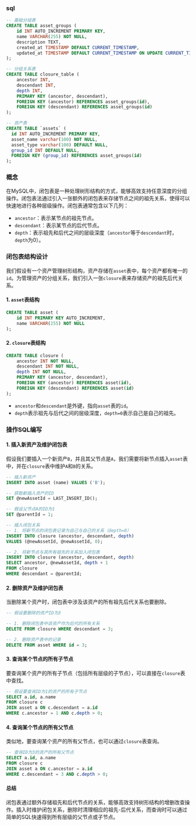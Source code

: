 ### sql

```sql
-- 基础分组表
CREATE TABLE asset_groups (
    id INT AUTO_INCREMENT PRIMARY KEY,
    name VARCHAR(255) NOT NULL,
    description TEXT,
    created_at TIMESTAMP DEFAULT CURRENT_TIMESTAMP,
    updated_at TIMESTAMP DEFAULT CURRENT_TIMESTAMP ON UPDATE CURRENT_TIMESTAMP
);

-- 分组关系表
CREATE TABLE closure_table (
    ancestor INT,
    descendant INT,
    depth INT,
    PRIMARY KEY (ancestor, descendant),
    FOREIGN KEY (ancestor) REFERENCES asset_groups(id),
    FOREIGN KEY (descendant) REFERENCES asset_groups(id)
);

-- 资产表
CREATE TABLE `assets` (
  id INT AUTO_INCREMENT PRIMARY KEY,
  asset_name varchar(100) NOT NULL,
  asset_type varchar(100) DEFAULT NULL,
  group_id INT DEFAULT NULL,
  FOREIGN KEY (group_id) REFERENCES asset_groups(id)
);

```

### 概念
在MySQL中，闭包表是一种处理树形结构的方式，能够高效支持任意深度的分组操作。闭包表法通过引入一张额外的闭包表来存储节点之间的祖先关系，使得可以快速地进行各种层级操作。闭包表通常包含以下几列：

- `ancestor`：表示某节点的祖先节点。
- `descendant`：表示某节点的后代节点。
- `depth`：表示祖先和后代之间的层级深度（`ancestor`等于`descendant`时，`depth`为0）。

### 闭包表结构设计

我们假设有一个资产管理树形结构，资产存储在`asset`表中，每个资产都有唯一的`id`。为管理资产的分组关系，我们引入一张`closure`表来存储资产的祖先后代关系。

#### 1. `asset`表结构
```sql
CREATE TABLE asset (
    id INT PRIMARY KEY AUTO_INCREMENT,
    name VARCHAR(255) NOT NULL
);
```

#### 2. `closure`表结构
```sql
CREATE TABLE closure (
    ancestor INT NOT NULL,
    descendant INT NOT NULL,
    depth INT NOT NULL,
    PRIMARY KEY (ancestor, descendant),
    FOREIGN KEY (ancestor) REFERENCES asset(id),
    FOREIGN KEY (descendant) REFERENCES asset(id)
);
```

- `ancestor`和`descendant`是外键，指向`asset`表的`id`。
- `depth`表示祖先与后代之间的层级深度，`depth=0`表示自己是自己的祖先。

### 操作SQL编写

#### 1. 插入新资产及维护闭包表

假设我们要插入一个新资产`B`，并且其父节点是`A`，我们需要将新节点插入`asset`表中，并在`closure`表中维护`A`和`B`的关系。

```sql
-- 插入新资产
INSERT INTO asset (name) VALUES ('B');

-- 获取新插入资产的ID
SET @newAssetId = LAST_INSERT_ID();

-- 假设父节点A的ID为1
SET @parentId = 1;

-- 插入闭包关系
-- 1. 将新节点的闭包表记录为自己与自己的关系（depth=0）
INSERT INTO closure (ancestor, descendant, depth)
VALUES (@newAssetId, @newAssetId, 0);

-- 2. 将新节点与其所有祖先的关系加入闭包表
INSERT INTO closure (ancestor, descendant, depth)
SELECT ancestor, @newAssetId, depth + 1
FROM closure
WHERE descendant = @parentId;
```

#### 2. 删除资产及维护闭包表

当删除某个资产时，闭包表中涉及该资产的所有祖先后代关系也要删除。

```sql
-- 假设要删除的资产ID为3

-- 1. 删除闭包表中该资产作为后代的所有关系
DELETE FROM closure WHERE descendant = 3;

-- 2. 删除资产表中的记录
DELETE FROM asset WHERE id = 3;
```

#### 3. 查询某个节点的所有子节点

要查询某个资产的所有子节点（包括所有层级的子节点），可以直接在`closure`表中查找。

```sql
-- 假设要查询ID为1的资产的所有子节点
SELECT a.id, a.name
FROM closure c
JOIN asset a ON c.descendant = a.id
WHERE c.ancestor = 1 AND c.depth > 0;
```

#### 4. 查询某个节点的所有父节点

类似地，要查询某个资产的所有父节点，也可以通过`closure`表查询。

```sql
-- 查询ID为3的资产的所有父节点
SELECT a.id, a.name
FROM closure c
JOIN asset a ON c.ancestor = a.id
WHERE c.descendant = 3 AND c.depth > 0;
```

#### 总结
闭包表通过额外存储祖先和后代节点的关系，能够高效支持树形结构的增删改查操作。插入时维护闭包关系，删除时清理相应的祖先-后代关系，而查询时可以通过简单的SQL快速得到所有层级的父节点或子节点。